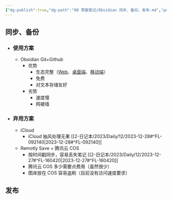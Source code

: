 ```yaml
---
{"dg-publish":true,"dg-path":"08 零散笔记/Obsidian 同步、备份、发布.md","permalink":"/08 零散笔记/Obsidian 同步、备份、发布/","noteIcon":"dg-note-icon","created":"2023-12-27","updated":"2024-04-10"}
---
```


## 同步、备份

- ### 使用方案
	- Obsidian Git+Github
		- 优势
			- 生态完整（[Web](https://github.com/)、[桌面端](https://desktop.github.com/)、[移动端](https://github.com/mobile)）
			- 免费
			- 对文本存储友好
		- 劣势
			- 速度慢
			- 网被墙
- ### 弃用方案
	- iCloud
		- iCloud 抽风处理无果 [[2-日记本/2023/Daily/12/2023-12-28#^FL-092140\|2023-12-28#^FL-092140]]
	- Remotly Save + 腾讯云 COS
		- 按时间戳同步，容易丢失笔记 [[2-日记本/2023/Daily/12/2023-12-27#^FL-160420\|2023-12-27#^FL-160420]]
		- 腾讯云 COS 多少需要点费用（虽然很少）
		- 图床放在 COS 容易盗刷（目前没有访问速度要求）


## 发布